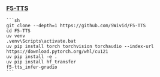 ### [F5-TTS](https://github.com/SWivid/F5-TTS)

````{tab} From source
```sh
git clone --depth=1 https://github.com/SWivid/F5-TTS
cd F5-TTS
uv venv
.venv\Scripts\activate.bat
uv pip install torch torchvision torchaudio --index-url https://download.pytorch.org/whl/cu121
uv pip install -e .
uv pip install hf_transfer
f5-tts_infer-gradio
```
````